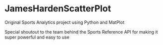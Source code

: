 # JamesHardenScatterPlot

Original Sports Analytics project using Python and MatPlot

Special shoutout to the team behind the Sports Reference API for making it super powerful and easy to use
